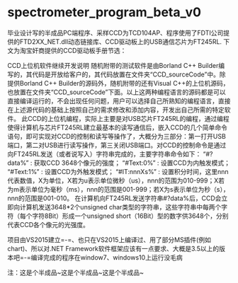 # spectrometer_program_beta_v0

毕业设计写的半成品PC端程序、采样CCD为TCD104AP、程序使用了FDTI公司提供的FTD2XX_NET.dll动态链接库、CCD驱动板上的USB通信芯片为FT245RL.
下文为淘宝奸商提供的CCD驱动板手册节选：

CCD上位机软件继续开发说明
随机附带的测试软件是由Borland C++ Builder编写的，其代码是开放给客户的，其代码放置在文件夹“CCD_sourceCode”中。除提供Borland C++ Builder的源码外，随机附带的还有Visual C++的上位机源码，也放置在文件夹“CCD_sourceCode”下面。以上这两种编程语言的源码都是可以直接编译运行的，不会出现任何问题，用户可以选择自己所熟知的编程语言，直接在上述源代码的基础上按照自己的需求修改和添加内容，开发出自己所需的特定软件。
此CCD的上位机编程，实际上主要是对USB芯片FT245RL的编程，通过编程使得计算机与芯片FT245RL建立最基本的读写通信后，嵌入CCD的几个简单命令语句，即可实现对CCD的控制和读写等操作了，大概分为三部分：第一打开USB端口，第二对USB进行读写操作，第三关闭USB端口。对CCD的控制命令是通过向FT245RL发送（或者说写入）字符串完成的，主要字符串命令如下：
“#?data%”   :   获取CCD 3648个像元的强度；
“#Text:0%”   :   设置CCD为内触发模式；
“#Text:1%”   :   设置CCD为外触发模式；
“#IT:nnnXs%”  :  设置积分时间，这里nnn代表数值，X为单位，X若为u表示单位微秒（us），nnn的范围为010-999；X若为m表示单位为毫秒（ms），nnn的范围是001-999；若X为s表示单位为秒（s），nnn的范围是001-010。
在计算机向FT245RL发送字符串#?data%后，CCD会立即向计算机发送3648*2个unsigned char类型的字符串，这些字符串中每两个字符（每个字符8Bit）形成一个unsigned short（16Bit）型的数字供3648个，分别代表CCD各个像元的光强度。

项目由VS2015建立=-=、也只在VS2015上编译过、用了部分MS插件(例如 chart)、所以对.NET Framework软件框架应该有一点要求、大概是3.5以上的版本吧=-=编译完成的程序在window7、windows10上运行没毛病

注：这是个半成品~这是个半成品~这是个半成品~
